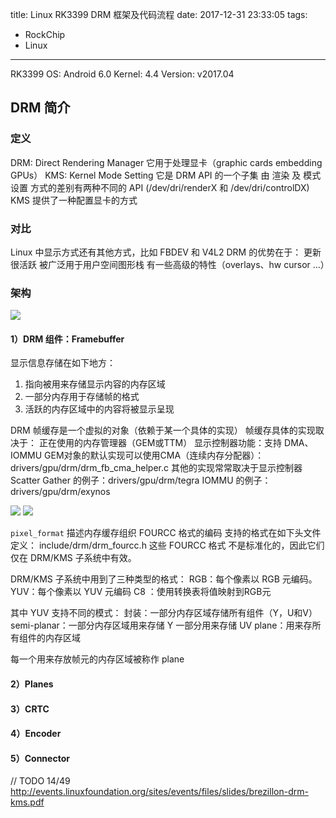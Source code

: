 title: Linux RK3399 DRM 框架及代码流程
date: 2017-12-31 23:33:05
tags: 
- RockChip
- Linux

---


 RK3399 
OS: Android 6.0 
Kernel: 4.4 
Version: v2017.04 

## DRM 简介
### 定义
DRM: Direct Rendering Manager 它用于处理显卡（graphic cards embedding GPUs）
KMS: Kernel Mode Setting 它是 DRM API 的一个子集
由 渲染 及 模式设置 方式的差别有两种不同的 API (/dev/dri/renderX 和 /dev/dri/controlDX)
KMS 提供了一种配置显卡的方式

### 对比
Linux 中显示方式还有其他方式，比如 FBDEV 和 V4L2
DRM 的优势在于：
更新很活跃
被广泛用于用户空间图形栈
有一些高级的特性（overlays、hw cursor ...）

### 架构

![](http://ww1.sinaimg.cn/large/ba061518gy1fhr9dpubjqj20jq06vmxj.jpg)

#### 1）DRM 组件：Framebuffer

显示信息存储在如下地方：
1. 指向被用来存储显示内容的内存区域
2. 一部分内存用于存储帧的格式
3. 活跃的内存区域中的内容将被显示呈现

DRM 帧缓存是一个虚拟的对象（依赖于某一个具体的实现）
帧缓存具体的实现取决于：
  正在使用的内存管理器（GEM或TTM）
  显示控制器功能：支持 DMA、IOMMU
GEM对象的默认实现可以使用CMA（连续内存分配器）：drivers/gpu/drm/drm_fb_cma_helper.c 
其他的实现常常取决于显示控制器
  Scatter Gather 的例子：drivers/gpu/drm/tegra
  IOMMU 的例子：drivers/gpu/drm/exynos

![](http://ww1.sinaimg.cn/large/ba061518gy1fibds6hkixj20lp0b03z9.jpg)
![](http://ww1.sinaimg.cn/large/ba061518gy1fibduaddhej20lo04m3yn.jpg)

`pixel_format` 描述内存缓存组织
FOURCC 格式的编码
支持的格式在如下头文件定义：
include/drm/drm_fourcc.h 
这些 FOURCC 格式 不是标准化的，因此它们仅在 DRM/KMS 子系统中有效。

DRM/KMS 子系统中用到了三种类型的格式：
RGB：每个像素以 RGB 元编码。
YUV：每个像素以 YUV 元编码
C8 ：使用转换表将值映射到RGB元

其中 YUV 支持不同的模式：
封装：一部分内存区域存储所有组件（Y，U和V）
semi-planar：一部分内存区域用来存储 Y 一部分用来存储 UV
plane：用来存所有组件的内存区域

每一个用来存放帧元的内存区域被称作 plane

#### 2）Planes

#### 3）CRTC
#### 4）Encoder
#### 5）Connector

// TODO
14/49
http://events.linuxfoundation.org/sites/events/files/slides/brezillon-drm-kms.pdf
